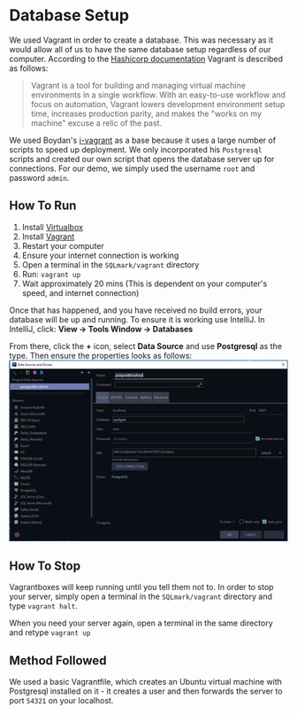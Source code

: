 # Database Setup
We used Vagrant in order to create a database. This was necessary as it would allow all of us to have the same database setup regardless of our computer. According to the [Hashicorp documentation](https://www.vagrantup.com/intro/index.html) Vagrant is described as follows:
> Vagrant is a tool for building and managing virtual machine environments in a single workflow. With an easy-to-use workflow and focus on automation, Vagrant lowers development environment setup time, increases production parity, and makes the "works on my machine" excuse a relic of the past.

We used Boydan's [i-vagrant](https://github.com/bogdanvlviv/i-vagrant) as a base because it uses a large number of scripts to speed up deployment. We only incorporated his `Postgresql` scripts and created our own script that opens the database server up for connections. For our demo, we simply used the username `root` and password `admin`.
## How To Run
1. Install [Virtualbox ](https://www.virtualbox.org/wiki/Downloads)
2. Install [Vagrant](https://www.vagrantup.com/downloads.html)
3. Restart your computer
4. Ensure your internet connection is working
5. Open a terminal in the `SQLmark/vagrant` directory
6. Run: `vagrant up`
7. Wait approximately 20 mins (This is dependent on your computer's speed, and internet connection)

Once that has happened, and you have received no build errors, your database will be up and running. To ensure it is working use IntelliJ.
In IntelliJ, click: **View -> Tools Window -> Databases**

From there, click the **+** icon, select **Data Source** and use **Postgresql** as the type. Then ensure the properties looks as follows:
![Settings](../projectImages/settings.png)

## How To Stop
Vagrantboxes will keep running until you tell them not to. In order to stop your server, simply open a terminal in the `SQLmark/vagrant` directory and type `vagrant halt`.

When you need your server again, open a terminal in the same directory and retype `vagrant up`
## Method Followed
We used a basic Vagrantfile, which creates an Ubuntu virtual machine with Postgresql installed on it - it creates a user and then forwards the server to port `54321` on your localhost.